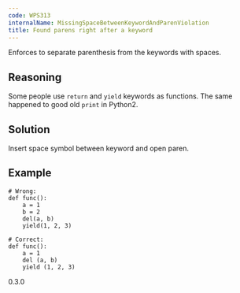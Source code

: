 ```yaml
---
code: WPS313
internalName: MissingSpaceBetweenKeywordAndParenViolation
title: Found parens right after a keyword
---
```


Enforces to separate parenthesis from the keywords with spaces.

## Reasoning
Some people use `return` and `yield` keywords as functions. The same
happened to good old `print` in Python2.

## Solution
Insert space symbol between keyword and open paren.

## Example

    # Wrong:
    def func():
        a = 1
        b = 2
        del(a, b)
        yield(1, 2, 3)
    
    # Correct:
    def func():
        a = 1
        del (a, b)
        yield (1, 2, 3)

<div class="versionadded">

0.3.0

</div>